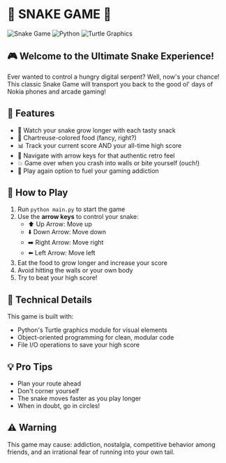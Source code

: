 # 🐍 SNAKE GAME 🐍

![Snake Game](https://img.shields.io/badge/Game-Snake-brightgreen)
![Python](https://img.shields.io/badge/Made%20with-Python-blue)
![Turtle Graphics](https://img.shields.io/badge/Graphics-Turtle-orange)

## 🎮 Welcome to the Ultimate Snake Experience!

Ever wanted to control a hungry digital serpent? Well, now's your chance! This classic Snake Game will transport you back to the good ol' days of Nokia phones and arcade gaming!

## 🌟 Features

- 🐍 Watch your snake grow longer with each tasty snack
- 🍏 Chartreuse-colored food (fancy, right?)
- 📊 Track your current score AND your all-time high score
- 🎯 Navigate with arrow keys for that authentic retro feel
- 💥 Game over when you crash into walls or bite yourself (ouch!)
- 🔄 Play again option to fuel your gaming addiction

## 🎯 How to Play

1. Run `python main.py` to start the game
2. Use the **arrow keys** to control your snake:
   - ⬆️ Up Arrow: Move up
   - ⬇️ Down Arrow: Move down
   - ➡️ Right Arrow: Move right
   - ⬅️ Left Arrow: Move left
3. Eat the food to grow longer and increase your score
4. Avoid hitting the walls or your own body
5. Try to beat your high score!

## 🔧 Technical Details

This game is built with:

- Python's Turtle graphics module for visual elements
- Object-oriented programming for clean, modular code
- File I/O operations to save your high score

## 💡 Pro Tips

- Plan your route ahead
- Don't corner yourself
- The snake moves faster as you play longer
- When in doubt, go in circles!

## ⚠️ Warning

This game may cause: addiction, nostalgia, competitive behavior among friends, and an irrational fear of running into your own tail.
